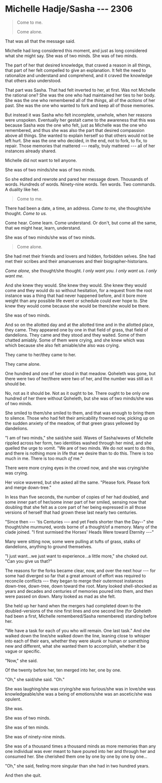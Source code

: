# Michelle Hadje/Sasha --- 2306

> Come to me.
>
> Come alone.

That was all that the message said.

Michelle had long considered this moment, and just as long considered what she might say. She was of two minds. She was of two minds.

The part of her that desired knowledge, that craved a reason in all things, that part of her felt compelled to give an explanation. It felt the need to rationalize and understand and comprehend, and it craved the knowledge that others also understood.

That part was Sasha. That had felt inverted to her, at first. Was not Michelle the rational one? She was the one who had maintained her ties to her body. She was the one who remembered all of the *things*, all of the *actions* of her past. She was the one who wanted to fork and keep all of those memories.

But instead it was Sasha who felt incomplete, unwhole, when her reasons were unspoken. Eventually her gestalt came to the awareness that this was because Sasha *was* the one who felt, just as Michelle was the one who remembered, and thus she was also the part that desired compassion above all things. She wanted to explain herself so that others would not be left hurt. She was the one who decided, in the end, not to fork, to fix, to repair. Those memories that mattered --- really, truly mattered --- all of her instances already shared.

Michelle did not want to tell anyone.

She was of two minds/she was of two minds.

So she edited and rewrote and pared her message down. Thousands of words. Hundreds of words. Ninety-nine words. Ten words. Two commands. A duality like her.

> Come to me.

There had been a date, a time, an address. *Come to me,* she thought/she thought. *Come to us.*

Come hear. Come learn. Come understand. Or don't, but come all the same, that we might hear, learn, understand.

She was of two minds/she was of two minds.

> Come alone.

She had met their friends and lovers and hidden, forbidden selves. She had met their scribes and their amanuenses and their biographer-historians.

*Come alone,* she thought/she thought. *I only want you. I only want us. I only want me.*

And she knew they would. She knew they would. She knew they would come and they would do so without hesitation, for a request from the root instance was a thing that had never happened before, and it bore more weight than any possible life event or schedule could ever hope to. She knew they would come because she would be there/she would be there.

She was of two minds.

And so on the allotted day and at the allotted time and in the allotted place, they came. They appeared one by one in that field of grass, that field of dandelions. They came and they stood and they waited. Some of them chatted amiably. Some of them were crying, and she knew which was which because she also felt amiable/she also was crying.

They came to her/they came to her.

They came alone.

One hundred and one of her stood in that meadow. Qoheleth was gone, but there were two of her/there were two of her, and the number was still as it should be.

No, not as it should be. Not as it ought to be. There ought to be only one hundred of her there without Qoheleth, but she was of two minds/she was of two minds.

She smiled to them/she smiled to them, and that was enough to bring them to silence. Those who had felt their amicability frowned now, picking up on the sudden anxiety of the meadow, of that green grass yellowed by dandelions.

"I am of two minds," she said/she said. Waves of Sasha/waves of Michelle rippled across her form, two identities washed through her mind, and she quelled the urge to vomit. "We are of two minds. We do not want to do this, and there is nothing more in life that we desire than to do this. There is too much in me. There is too much *of* me."

There were more crying eyes in the crowd now, and she was crying/she was crying.

Her voice wavered, but she asked all the same. "Please fork. Please fork and merge down-tree."

In less than five seconds, the number of copies of her had doubled, and some inner part of her/some inner part of her smiled, sensing now that doubling that she felt as a core part of her being expressed in all those versions of herself that had grown these last nearly two centuries.

"Since then --- 'tis Centuries --- and yet Feels shorter than the Day--" she thought/she murmured, words borne of a thought/of a memory. Many of the clade joined. "I first surmised the Horses' Heads Were toward Eternity ---"

Many were sitting now, some were pulling at tufts of grass, stalks of dandelions, anything to ground themselves.

"I just want...we just want to experience...a little more," she choked out. "Can you give us that?"

The reasons for the forks became clear, now, and over the next hour --- for some had diverged so far that a great amount of effort was required to reconcile conflicts --- they began to merge their outermost instances down-tree, down-tree, down toward the root. Many looked shell-shocked as years and decades and centuries of memories poured into them, and then were passed on down. Many looked as mad as she felt.

She held up her hand when the mergers had completed down to the doubled-versions of the nine first lines and one second line (for Qoheleth had been a first, Michelle remembered/Sasha remembered) standing before her.

"We have a task for each of you who will remain. One last task." And she walked down the line/she walked down the line, leaning close to whisper into each of their ears, whether they were skunk or human or something new and different, what she wanted them to accomplish, whether it be vague or specific.

"Now," she said.

Of the twenty before her, ten merged into her, one by one.

"Oh," she said/she said. "Oh."

She was laughing/she was crying/she was furious/she was in love/she was knowledgeable/she was a being of emotions/she was an ascetic/she was opulent.

She was.

She was of two minds.

She was of ten minds.

She was of ninety-nine minds.

She was of a thousand times a thousand minds as more memories than any one individual was ever meant to have poured into her and through her and consumed her. She cherished them one by one by one by one by one...

"Oh," she said, feeling more singular than she had in two hundred years.

And then she quit.
